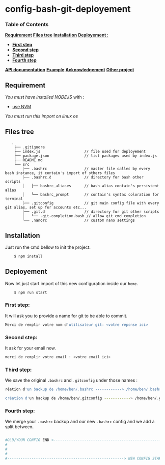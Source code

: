# config-bash-git-deployement

### Table of Contents
**[Requirement](#requirement)**
**[Files tree](#files-tree)**
**[Installation](#installation)**
**[Deployement :](#deployement)**
 * **[First step](#first-step)**
 * **[Second step](#second-step)**
 * **[Third step](#third-step)**
 * **[Fourth step](#fourth-step)**

**[API documentation](#api-documentation)**
**[Example](#example)**
**[Acknowledgement](#acknowledgement)**
**[Other project](#other-project)**


## **Requirement**

*You must have installed NODEJS* with :
 - [use NVM](https://github.com/creationix/nvm#install-script)

*You must run this import on linux os*

## **Files tree**
```
   .
    ├── .gitignore
    ├── index.js                    // file used for deployement
    ├── package.json                // list packages used by index.js
    ├── README.md
    └── src
        ├── .bashrc                 // master file called by every bash instance, it contain's import of others files
        ├── .bashrc.d               // directory for bash other scripts
        │   ├── bashrc_aliases      // bash alias contain's persistent alias
        │   └── bashrc_prompt       // contain's syntax coloration for terminal
        ├── .gitconfig              // git main config file with every git alias, set up for accounts etc...
        ├── .git.d                  // directory for git other scripts
        │   └── .git-completion.bash // allow git cmd completion
        └── .nanorc                 // custom nano settings

```

## **Installation**
Just run the cmd bellow to init the project.

```bash
    $ npm install

```
## **Deployement**
Now let just start import of this new configuration inside our `home`.

```bash
    $ npm run start
```

### First step:
It will ask you to provide a name for git to be able to commit.

```bash
Merci de remplir votre nom d'utilisateur git: <votre réponse ici>
```

### Second step:
It ask for your email now.

```bash
merci de remplir votre email : <votre email ici>
```

### Third step:
We save the original `.bashrc` and `.gitconfig` under those names :

```bash
réation d'un backup de /home/ben/.bashrc ------------> /home/ben/.bashrc.before.config.deployement.backup

création d'un backup de /home/ben/.gitconfig ------------> /home/ben/.gitconfig.before.config.deployement.backup
```

### Fourth step:
We merge your `.bashrc` backup and our new `.bashrc` config and we add a split between.

```bash

#OLD/YOUR CONFIG END <--------------------------------------------------
#
#
#
#-----------------------------------------------------> NEW CONFIG START

```

